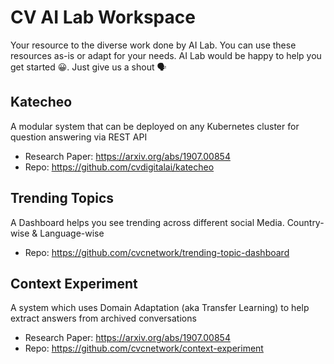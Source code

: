 # CV AI Lab Workspace

Your resource to the diverse work done by AI Lab. You can use these resources as-is or adapt for your needs. AI Lab would be happy to help you get started 😀. Just give us a shout 🗣

## Katecheo
A modular system that can be deployed on any Kubernetes cluster for question answering via REST API
- Research Paper: https://arxiv.org/abs/1907.00854
- Repo: https://github.com/cvdigitalai/katecheo

## Trending Topics
A Dashboard helps you see trending across different social Media. Country-wise & Language-wise
- Repo: https://github.com/cvcnetwork/trending-topic-dashboard

## Context Experiment
A system which uses Domain Adaptation (aka Transfer Learning) to help extract answers from archived conversations
- Research Paper: https://arxiv.org/abs/1907.00854
- Repo: https://github.com/cvcnetwork/context-experiment
